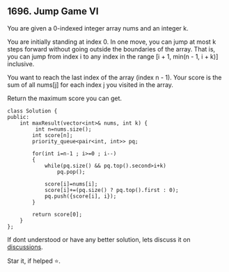 ## 1696. Jump Game VI

You are given a 0-indexed integer array nums and an integer k.

You are initially standing at index 0. In one move, you can jump at most k steps forward without going outside the boundaries of the array. That is, you can jump from index i to any index in the range [i + 1, min(n - 1, i + k)] inclusive.

You want to reach the last index of the array (index n - 1). Your score is the sum of all nums[j] for each index j you visited in the array.

Return the maximum score you can get.

```
class Solution {
public:
    int maxResult(vector<int>& nums, int k) {
         int n=nums.size();
        int score[n];
        priority_queue<pair<int, int>> pq;
        
        for(int i=n-1 ; i>=0 ; i--)
        {
            while(pq.size() && pq.top().second>i+k)
                pq.pop();
            
            score[i]=nums[i];
            score[i]+=(pq.size() ? pq.top().first : 0);
            pq.push({score[i], i});
        }
        
        return score[0];
    }
}; 
```

If dont understood or have any better solution, lets discuss it on [discussions](https://github.com/Jimmy5467/CP/discussions). 

Star it, if helped ⭐.
